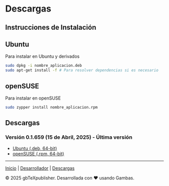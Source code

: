 # Descargas

## Instrucciones de Instalación




## Ubuntu

Para instalar en Ubuntu y derivados

```bash
sudo dpkg -i nombre_aplicacion.deb
sudo apt-get install -f # Para resolver dependencias si es necesario
```

## openSUSE

Para instalar en openSUSE

```bash
sudo zypper install nombre_aplicacion.rpm
```

## Descargas

### Versión 0.1.659 (15 de Abril, 2025) - Última versión

- [Ubuntu (.deb, 64-bit)](https://github.com/albertomoyano/gbtexpublisher/tree/main/ubuntu)
- [openSUSE (.rpm, 64-bit)](https://github.com/albertomoyano/gbtexpublisher/tree/main/suse)

---

[Inicio](index.md) | [Desarrollador](cv.md) | [Descargas](downloads.md)

&copy; 2025 gbTeXpublisher. Desarrollada con ❤️ usando Gambas.